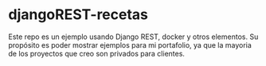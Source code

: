 # djangoREST-recetas

Este repo es un ejemplo usando Django REST, docker y otros elementos. Su propósito es poder mostrar ejemplos para mi portafolio, ya que la mayoria de los proyectos que creo son privados para clientes.

